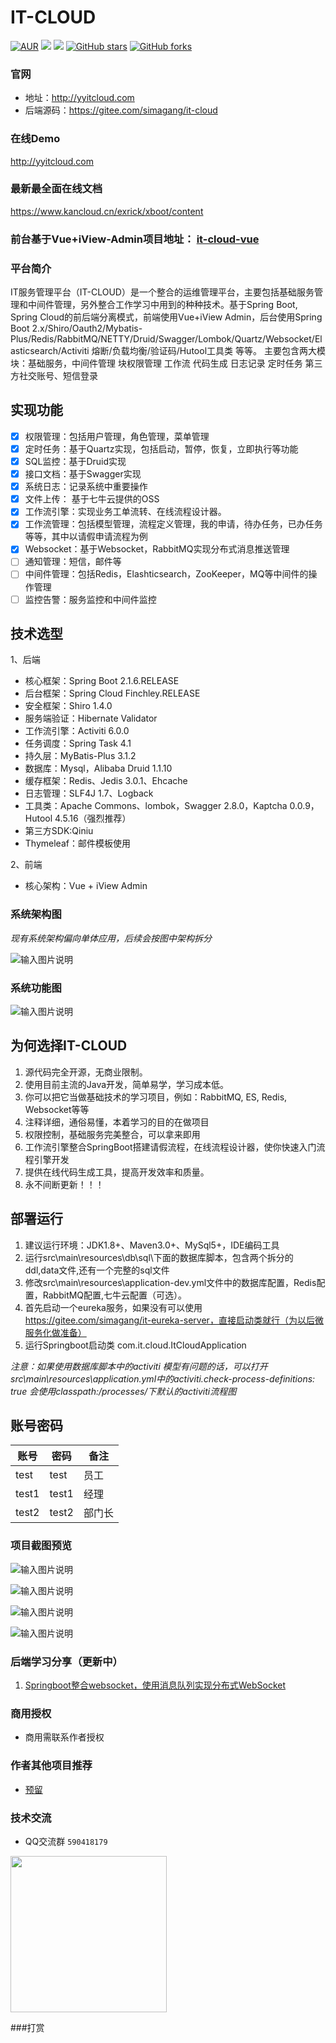 # IT-CLOUD

[![AUR](https://img.shields.io/aur/license/yaourt.svg)](https://github.com/Exrick/xmall/blob/master/License)
[![](https://img.shields.io/badge/Author-Exrick-orange.svg)](http://blog.exrick.cn)
[![](https://img.shields.io/badge/version-1.2-brightgreen.svg)](https://github.com/Exrick/x-boot)
[![GitHub stars](https://img.shields.io/github/stars/Exrick/x-boot.svg?style=social&label=Stars)](https://github.com/Exrick/x-boot)
[![GitHub forks](https://img.shields.io/github/forks/Exrick/x-boot.svg?style=social&label=Fork)](https://github.com/Exrick/x-boot)


### 官网
- 地址：http://yyitcloud.com
- 后端源码：https://gitee.com/simagang/it-cloud
### 在线Demo
http://yyitcloud.com
### 最新最全面在线文档
https://www.kancloud.cn/exrick/xboot/content
### 前台基于Vue+iView-Admin项目地址： [it-cloud-vue](https://gitee.com/simagang/it-cloud-vue)
### 平台简介
IT服务管理平台（IT-CLOUD）是一个整合的运维管理平台，主要包括基础服务管理和中间件管理，另外整合工作学习中用到的种种技术。基于Spring Boot, Spring Cloud的前后端分离模式，前端使用Vue+iView Admin，后台使用Spring Boot 2.x/Shiro/Oauth2/Mybatis-Plus/Redis/RabbitMQ/NETTY/Druid/Swagger/Lombok/Quartz/Websocket/Elasticsearch/Activiti 熔断/负载均衡/验证码/Hutool工具类 等等。 主要包含两大模块：基础服务，中间件管理  块权限管理  工作流 代码生成 日志记录 定时任务 第三方社交账号、短信登录


## 实现功能
- [x] 权限管理：包括用户管理，角色管理，菜单管理
- [x] 定时任务：基于Quartz实现，包括启动，暂停，恢复，立即执行等功能
- [x] SQL监控：基于Druid实现
- [x] 接口文档：基于Swagger实现
- [x] 系统日志：记录系统中重要操作
- [x] 文件上传： 基于七牛云提供的OSS
- [x] 工作流引擎：实现业务工单流转、在线流程设计器。
- [x] 工作流管理：包括模型管理，流程定义管理，我的申请，待办任务，已办任务等等，其中以请假申请流程为例
- [x] Websocket：基于Websocket，RabbitMQ实现分布式消息推送管理
- [ ] 通知管理：短信，邮件等
- [ ] 中间件管理：包括Redis，Elashticsearch，ZooKeeper，MQ等中间件的操作管理
- [ ] 监控告警：服务监控和中间件监控

## 技术选型

1、后端

* 核心框架：Spring Boot 2.1.6.RELEASE
* 后台框架：Spring Cloud Finchley.RELEASE
* 安全框架：Shiro 1.4.0
* 服务端验证：Hibernate Validator
* 工作流引擎：Activiti 6.0.0
* 任务调度：Spring Task 4.1
* 持久层：MyBatis-Plus 3.1.2
* 数据库：Mysql，Alibaba Druid 1.1.10
* 缓存框架：Redis、Jedis 3.0.1、Ehcache
* 日志管理：SLF4J 1.7、Logback
* 工具类：Apache Commons、lombok，Swagger 2.8.0，Kaptcha 0.0.9，Hutool 4.5.16（强烈推荐）
* 第三方SDK:Qiniu
* Thymeleaf：邮件模板使用

2、前端

* 核心架构：Vue + iView Admin

### 系统架构图

 _现有系统架构偏向单体应用，后续会按图中架构拆分_ 

![输入图片说明](https://images.gitee.com/uploads/images/2019/0919/103134_ddc4a375_1187700.png "springcloud 微服务 架构图.png")

### 系统功能图

![输入图片说明](https://images.gitee.com/uploads/images/2019/0919/103208_9828cad7_1187700.png "IT_CLOUD系统功能设计.png")


## 为何选择IT-CLOUD

1. 源代码完全开源，无商业限制。
2. 使用目前主流的Java开发，简单易学，学习成本低。
3. 你可以把它当做基础技术的学习项目，例如：RabbitMQ, ES, Redis, Websocket等等
4. 注释详细，通俗易懂，本着学习的目的在做项目
5. 权限控制，基础服务完美整合，可以拿来即用
6. 工作流引擎整合SpringBoot搭建请假流程，在线流程设计器，使你快速入门流程引擎开发
7. 提供在线代码生成工具，提高开发效率和质量。
8. 永不间断更新！！！

## 部署运行

1. 建议运行环境：JDK1.8+、Maven3.0+、MySql5+，IDE编码工具
2. 运行src\main\resources\db\sql\下面的数据库脚本，包含两个拆分的ddl,data文件,还有一个完整的sql文件
3. 修改src\main\resources\application-dev.yml文件中的数据库配置，Redis配置，RabbitMQ配置,七牛云配置（可选）。
4. 首先启动一个eureka服务，如果没有可以使用 https://gitee.com/simagang/it-eureka-server，直接启动类就行（为以后微服务化做准备）
5. 运行Springboot启动类 com.it.cloud.ItCloudApplication

*注意：如果使用数据库脚本中的activiti 模型有问题的话，可以打开src\main\resources\application.yml中的activiti.check-process-definitions: true*
*会使用classpath:/processes/下默认的activiti流程图*

## 账号密码

| 账号  | 密码  | 备注   |
| ----- | ----- | ------ |
| test  | test  | 员工   |
| test1 | test1 | 经理   |
| test2 | test2 | 部门长 |



### 项目截图预览
![输入图片说明](https://images.gitee.com/uploads/images/2019/0919/105702_149c4652_1187700.png "微信截图_20190919104959.png")

![输入图片说明](https://images.gitee.com/uploads/images/2019/0919/105714_23a6380a_1187700.png "微信截图_20190919105042.png")

![输入图片说明](https://images.gitee.com/uploads/images/2019/0919/105735_634a0635_1187700.png "微信截图_20190919105100.png")

![输入图片说明](https://images.gitee.com/uploads/images/2019/0919/105745_91d76301_1187700.png "微信截图_20190919105112.png")

### 后端学习分享（更新中）
1. [Springboot整合websocket，使用消息队列实现分布式WebSocket](https://blog.csdn.net/yy756127197/article/details/98094505)


### 商用授权
- 商用需联系作者授权

### 作者其他项目推荐
- [预留](https://gitee.com/simagang/it-cloud-redis)

    
### 技术交流
- QQ交流群 `590418179` 

<p align="left">
  <img src="https://images.gitee.com/uploads/images/2019/0919/111149_5aada48f_1187700.jpeg" height="250"> 
</p>
###打赏
 